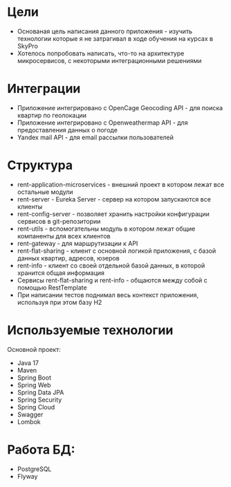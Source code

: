 # Цели 
- Основаная цель написания данного приложения - изучить технологии которые я не затрагивал в ходе обучения на курсах в SkyPro
- Хотелось попробовать написать, что-то на архитектуре микросервисов, с некоторыми интеграционными решениями
  
# Интеграции
- Приложение интегрировано с OpenCage Geocoding API - для поиска квартир по геолокации
- Приложение интегрировано  с Openweathermap API - для предоставления данных о погоде
- Yandex mail API  - для email рассылки пользователей

# Структура 
- rent-application-microservices - внешний проект в котором лежат все остальные модули
- rent-server - Eureka Server - сервер на котором запускаются все клиенты
- rent-config-server - позволяет хранить настройки конфигурации сервисов в git-репозитории
- rent-utils - вспомогательны модуль в котором лежат общие компаненты для всех клиентов
- rent-gateway - для маршрутизации к API 
- rent-flat-sharing - клиент с основной логикой приложения, с базой данных квартир, адресов, юзеров
- rent-info - клиент со своей отдельной базой данных, в которой хранится общая информация
- Сервисы rent-flat-sharing и rent-info - общаются между собой с помощью RestTemplate
- При написании тестов поднимал весь контекст приложения, используя при этом базу H2

# Используемые технологии
Основной проект:
- Java 17
- Maven
- Spring Boot
- Spring Web
- Spring Data JPA
- Spring Security
- Spring Cloud
- Swagger
- Lombok
  
# Работа БД:
- PostgreSQL
- Flyway
